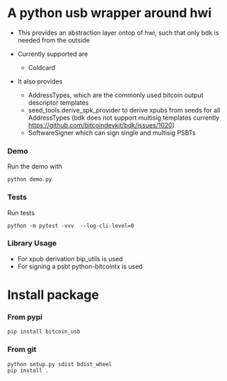 # A python usb wrapper around hwi

* This provides an abstraction layer ontop of hwi, such that only bdk is needed from the outside
* Currently supported are
  * Coldcard


* It also provides 
  * AddressTypes, which are the commonly used bitcoin output descriptor templates
  * seed_tools.derive_spk_provider  to derive xpubs from seeds for all AddressTypes  (bdk does not support multisig templates currently https://github.com/bitcoindevkit/bdk/issues/1020)
  * SoftwareSigner which can sign single and multisig PSBTs   


### Demo

Run the demo with

```
python demo.py
```


### Tests

Run tests

```
python -m pytest -vvv  --log-cli-level=0
```

### Library Usage

* For xpub derivation bip_utils is used
* For signing a psbt python-bitcointx is used


# Install package



### From pypi

```shell
pip install bitcoin_usb
```



###  From git

```shell
python setup.py sdist bdist_wheel
pip install .
```


